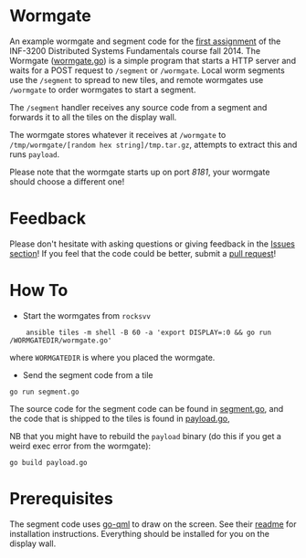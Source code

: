 # Wormgate
An example wormgate and segment code for the [first
assignment](https://github.com/uit-inf-3200/Project-1) of the INF-3200
Distributed Systems Fundamentals course fall 2014. The Wormgate
([wormgate.go](https://github.com/uit-inf-3200/Wormgate/blob/master/wormgate.go))
is a simple program that starts a HTTP server and waits for a POST request to
`/segment` or `/wormgate`. Local worm segments use the `/segment` to spread to
new tiles, and remote wormgates use `/wormgate` to order wormgates to start a
segment. 

The `/segment` handler receives any source code from a segment and forwards it
to all the tiles on the display wall. 

The wormgate stores whatever it receives at `/wormgate` to
```/tmp/wormgate/[random hex string]/tmp.tar.gz```, attempts to extract this and
runs ```payload```.

Please note that the wormgate starts up on port *8181*, your wormgate should
choose a different one! 

# Feedback
Please don't hesitate with asking questions or giving feedback in the [Issues
section](https://github.com/uit-inf-3200/Wormgate/issues)! If you feel that the
code could be better, submit a [pull
request](https://help.github.com/articles/using-pull-requests)! 

# How To

- Start the wormgates from `rocksvv`

```
    ansible tiles -m shell -B 60 -a 'export DISPLAY=:0 && go run /WORMGATEDIR/wormgate.go'
``` 
where `WORMGATEDIR` is where you placed the wormgate. 

- Send the segment code from a tile

```
go run segment.go
```

The source code for the segment code can be found in
[segment.go](https://github.com/uit-inf-3200/Wormgate/blob/master/segment.go),
and the code that is shipped to the tiles is found in 
[payload.go](https://github.com/uit-inf-3200/Wormgate/blob/master/payload.go),

NB that you might have to rebuild the `payload` binary (do this if
you get a weird exec error from the wormgate):

```
go build payload.go
```

# Prerequisites
The segment code uses [go-qml](https://github.com/go-qml/qml) to draw on the
screen. See their [readme](https://github.com/go-qml/qml/blob/v1/README.md) for
installation instructions. Everything should be installed for you on the display
wall. 
